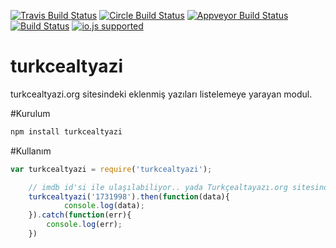 [![Travis Build Status](http://img.shields.io/travis/ayhankuru/turkcealtyazi.svg?style=flat-square)](https://travis-ci.org/ayhankuru/turkcealtyazi) [![Circle Build Status](https://img.shields.io/circleci/project/ayhankuru/turkcealtyazi.svg?style=flat-square)](https://circleci.com/gh/ayhankuru/turkcealtyazi) [![Appveyor Build Status](https://img.shields.io/appveyor/ci/ayhankuru/turkcealtyazi.svg?style=flat-square)](https://ci.appveyor.com/project/ayhankuru/turkcealtyazi) [![Build Status](https://img.shields.io/david/ayhankuru/turkcealtyazi.svg?style=flat-square)](https://david-dm.org/ayhankuru/turkcealtyazi) [![io.js supported](https://img.shields.io/badge/io.js-supported-green.svg?style=flat-square)](https://iojs.org)





# turkcealtyazi

turkcealtyazi.org sitesindeki eklenmiş yazıları listelemeye yarayan modul.
 
#Kurulum
```Bash
npm install turkcealtyazi

```
#Kullanım

```js
var turkcealtyazi = require('turkcealtyazi');
```

```js
    // imdb id'si ile ulaşılabiliyor.. yada Turkçealtayazı.org sitesindeki id ile
    turkcealtyazi('1731998').then(function(data){
			console.log(data);
	}).catch(function(err){
		console.log(err);
	}) 
```



